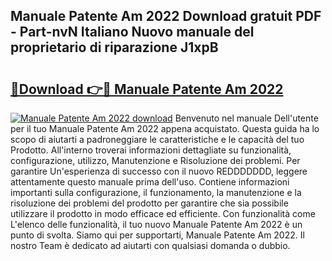 ## Manuale Patente Am 2022 Download gratuit PDF - Part-nvN Italiano Nuovo manuale del proprietario di riparazione J1xpB

# <h2><a href="http://dfbihrn.blite.top/?on=Manuale+Patente+Am+2022">🔗Download 👉🔴 Manuale Patente Am 2022</a></h2>

[![Manuale Patente Am 2022 download](https://i.imgur.com/lujVjoI.png)](http://dfbihrn.blite.top/?on=Manuale+Patente+Am+2022)
Benvenuto nel manuale Dell'utente per il tuo Manuale Patente Am 2022 appena acquistato. Questa guida ha lo scopo di aiutarti a padroneggiare le caratteristiche e le capacità del tuo Prodotto. All'interno troverai informazioni dettagliate su funzionalità, configurazione, utilizzo, Manutenzione e Risoluzione dei problemi. Per garantire Un'esperienza di successo con il nuovo REDDDDDDD, leggere attentamente questo manuale prima dell'uso. Contiene informazioni importanti sulla configurazione, il funzionamento, la manutenzione e la risoluzione dei problemi del prodotto per garantire che sia possibile utilizzare il prodotto in modo efficace ed efficiente. Con funzionalità come L'elenco delle funzionalità, il tuo nuovo Manuale Patente Am 2022 è un punto di svolta. Siamo qui per supportarti, Manuale Patente Am 2022. Il nostro Team è dedicato ad aiutarti con qualsiasi domanda o dubbio.
